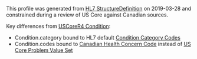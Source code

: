 <!--- Text entered into this file will appear at the top of the profiles page before the Formal Views of the profile content. -->

This profile was generated from [HL7 StructureDefinition](https://www.hl7.org/fhir/condition.profile.json) on 2019-03-28 and constrained during a review of US Core against Canadian sources.

Key differences from [USCoreR4 Condition](https://build.fhir.org/ig/HL7/US-Core-R4/StructureDefinition-us-core-condition.html):
- Condition.category bound to HL7 default [Condition Category Codes](file:///Users/russ/github/CA-Scratch/output/StructureDefinition-profile-observation.html)
- Condition.codes bound to [Canadian Health Concern Code](https://tgateway.infoway-inforoute.ca/singlesubset.html?id=2.16.840.1.113883.2.20.3.278&versionid=20181031) instead of [US Core Problem Value Set](http://hl7.org/fhir/us/core/ValueSet/us-core-problem)
